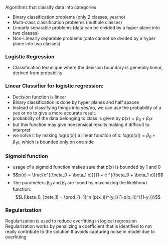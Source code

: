 Algorithms that classify data into categories
- Binary classification problems (only 2 classes, yes/no)
- Multi-class classification problems (multiple classes)
- Linearly separable problems (data can be divided by a hyper plane into two classes)
- Non-Linearly separable problems (data cannot be divided by a hyper plane into two classes)

### Logistic Regression
- Classification technique where the decision boundary is generally linear, derived from probability

### Linear Classifier for logistic regression:
- Decision function is linear
- Binary classification is done by hyper planes and half spaces
- Instead of classifying things into yes/no, we can use the probability of a yes or no to give a more accurate result. 
- probability of the data belonging to class is given by $p(x) = \beta_0 + \beta_1 x$ 
- but this function may give nonsensical results making it difficult to interpret
- we solve it by making log(p(x)) a linear function of x: $log(p(x)) = \beta_0 + \beta_1 x$, which is bounded only on one side

### Sigmoid function
- usage of a sigmoid function makes sure that p(x) is bounded by 1 and 0
- $$p(x) = \frac{e^{(\beta_0 + \beta_1 x)}}{1 + e ^{(\beta_0 + \beta_1 x)}}$$
- The parameters $\beta_0$ and $\beta_1$ are found by maximizing the likelihood function: $$L(\beta_0, ]beta_1) = \prod_{i=1}^n (p(x_i))^{y_i}(1-p(x_i))^{(1-y_i)}$$

### Regularization
Regularization is used to reduce overfitting in logical regression 
Regularization works by penalizing a coefficient that is identified to not really contribute to the solution
It avoids capturing noise in model due to overfitting